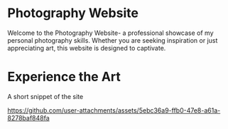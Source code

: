 # Photography Website
Welcome to the Photography Website- a professional showcase of my personal photography skills. Whether you are seeking inspiration or just appreciating art, this website is designed to captivate.

# Experience the Art

A short snippet of the site

https://github.com/user-attachments/assets/5ebc36a9-ffb0-47e8-a61a-8278baf848fa
